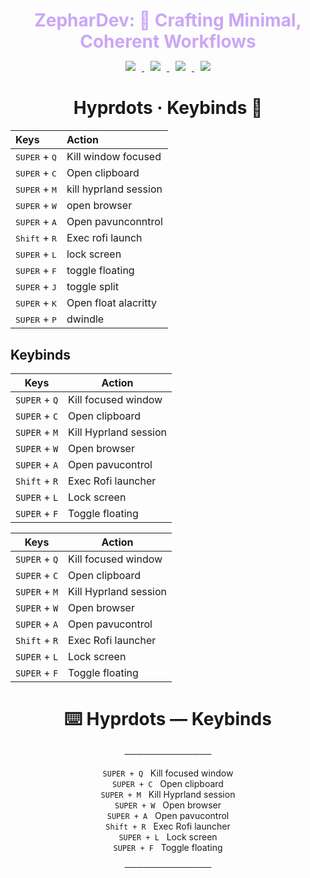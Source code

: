 <h1 align="center" style="color:#cba6f7; margin-bottom:0.2em;">
  ZepharDev: 🍁 Crafting Minimal, Coherent Workflows
</h1>

<p align="center">
  <a href="https://github.com/ZepharDev/hyprdots/stargazers">
    <img src="https://img.shields.io/github/stars/ZepharDev/hyprdots?color=cba6f7&style=for-the-badge&label=Stars&labelColor=1e1e2e&logo=github&logoColor=white" style="margin: 0 10px;">
  </a>
  <a href="https://github.com/ZepharDev/hyprdots/network/members">
    <img src="https://img.shields.io/github/forks/ZepharDev/hyprdots?color=cba6f7&style=for-the-badge&label=Forks&labelColor=1e1e2e&logo=github&logoColor=white" style="margin: 0 10px;">
  </a> <a href="https://github.com/ZepharDev/hyprdots/commits">
    <img src="https://img.shields.io/github/commit-activity/y/ZepharDev/hyprdots?color=eba0ac&style=for-the-badge&label=Commits&labelColor=1e1e2e&logo=git&logoColor=white" style="margin: 0 10px;"> </a>  <a href="https://github.com/ZepharDev/hyprdots/commits">
    <img src="https://img.shields.io/github/last-commit/ZepharDev/hyprdots?color=f9e2af&style=for-the-badge&label=Last%20Commit&labelColor=1e1e2e&logo=github&logoColor=white" style="margin: 0 10px;">
  </a>
</p>
<h1 align="center">Hyprdots · Keybinds 🍁</h1>


| Keys                                                 | Action                          |
| :--------------------------------------------------- | :------------------------------ |
| <kbd>SUPER</kbd> + <kbd>Q</kbd>                       | Kill window focused            |
| <kbd>SUPER</kbd> + <kbd>C</kbd>                       | Open clipboard           |
| <kbd>SUPER</kbd> + <kbd>M</kbd>                 | kill hyprland session           |
| <kbd>SUPER</kbd> + <kbd>W</kbd>                      | open browser                    |
| <kbd>SUPER</kbd> + <kbd>A</kbd>                      | Open pavunconntrol                    |
| <kbd>Shift</kbd> + <kbd>R</kbd>                    | Exec rofi launch              |
| <kbd>SUPER</kbd> + <kbd>L</kbd>                      | lock screen                     |
| <kbd>SUPER</kbd> + <kbd>F</kbd>                      | toggle floating              |
| <kbd>SUPER</kbd> + <kbd>J</kbd>                      | toggle split                     |
| <kbd>SUPER</kbd> + <kbd>K</kbd>                      |  Open float alacritty         |
| <kbd>SUPER</kbd> + <kbd>P</kbd>                      | dwindle                   |


## Keybinds

| Keys                    | Action                |
| ----------------------- | --------------------- |
| `SUPER` + `Q`           | Kill focused window   |
| `SUPER` + `C`           | Open clipboard        |
| `SUPER` + `M`           | Kill Hyprland session |
| `SUPER` + `W`           | Open browser          |
| `SUPER` + `A`           | Open pavucontrol      |
| `Shift` + `R`           | Exec Rofi launcher    |
| `SUPER` + `L`           | Lock screen           |
| `SUPER` + `F`           | Toggle floating       |## Keybinds

| Keys                    | Action                |
| ----------------------- | --------------------- |
| `SUPER` + `Q`           | Kill focused window   |
| `SUPER` + `C`           | Open clipboard        |
| `SUPER` + `M`           | Kill Hyprland session |
| `SUPER` + `W`           | Open browser          |
| `SUPER` + `A`           | Open pavucontrol      |
| `Shift` + `R`           | Exec Rofi launcher    |
| `SUPER` + `L`           | Lock screen           |
| `SUPER` + `F`           | Toggle floating       |

<h1 align="center">⌨️ Hyprdots — Keybinds</h1>

<p align="center">
  ──────────────
</p>

<p align="center">
  <code>SUPER + Q</code> &nbsp; Kill focused window  
  <br/>
  <code>SUPER + C</code> &nbsp; Open clipboard  
  <br/>
  <code>SUPER + M</code> &nbsp; Kill Hyprland session  
  <br/>
  <code>SUPER + W</code> &nbsp; Open browser  
  <br/>
  <code>SUPER + A</code> &nbsp; Open pavucontrol  
  <br/>
  <code>Shift + R</code> &nbsp; Exec Rofi launcher  
  <br/>
  <code>SUPER + L</code> &nbsp; Lock screen  
  <br/>
  <code>SUPER + F</code> &nbsp; Toggle floating
</p>

<p align="center">
  ──────────────
</p>